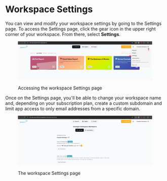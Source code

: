 # Workspace Settings

You can view and modify your workspace settings by going to the Settings page. To access the Settings page, click the gear icon in the upper right corner of your workspace. From there, select **Settings**.&#x20;

<figure><img src="../.gitbook/assets/image (597).png" alt=""><figcaption><p>Accessing the workspace Settings page</p></figcaption></figure>

Once on the Settings page, you'll be able to change your workspace name and, depending on your subscription plan, create a custom subdomain and limit app access to only email addresses from a specific domain.&#x20;

<figure><img src="../.gitbook/assets/image (598).png" alt=""><figcaption><p>The workspace Settings page</p></figcaption></figure>
